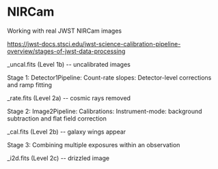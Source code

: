 # NIRCam
Working with real JWST NIRCam images

https://jwst-docs.stsci.edu/jwst-science-calibration-pipeline-overview/stages-of-jwst-data-processing

_uncal.fits (Level 1b) -- uncalibrated images

Stage 1: Detector1Pipeline: Count-rate slopes: Detector-level corrections and ramp fitting

_rate.fits (Level 2a) -- cosmic rays removed

Stage 2: Image2Pipeline: Calibrations: Instrument-mode: background subtraction and flat field correction

_cal.fits (Level 2b) -- galaxy wings appear

Stage 3: Combining multiple exposures within an observation

_i2d.fits (Level 2c) -- drizzled image

